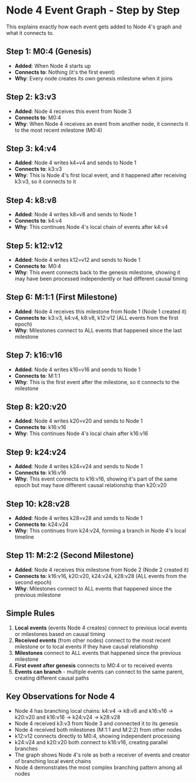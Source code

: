 # Node 4 Event Graph - Step by Step

This explains exactly how each event gets added to Node 4's graph and what it connects to.

## Step 1: M0:4 (Genesis)
- **Added**: When Node 4 starts up
- **Connects to**: Nothing (it's the first event)
- **Why**: Every node creates its own genesis milestone when it joins

## Step 2: k3:v3
- **Added**: Node 4 receives this event from Node 3
- **Connects to**: M0:4
- **Why**: When Node 4 receives an event from another node, it connects it to the most recent milestone (M0:4)

## Step 3: k4:v4
- **Added**: Node 4 writes k4=v4 and sends to Node 1
- **Connects to**: k3:v3
- **Why**: This is Node 4's first local event, and it happened after receiving k3:v3, so it connects to it

## Step 4: k8:v8
- **Added**: Node 4 writes k8=v8 and sends to Node 1
- **Connects to**: k4:v4
- **Why**: This continues Node 4's local chain of events after k4:v4

## Step 5: k12:v12
- **Added**: Node 4 writes k12=v12 and sends to Node 1
- **Connects to**: M0:4
- **Why**: This event connects back to the genesis milestone, showing it may have been processed independently or had different causal timing

## Step 6: M:1:1 (First Milestone)
- **Added**: Node 4 receives this milestone from Node 1 (Node 1 created it)
- **Connects to**: k3:v3, k4:v4, k8:v8, k12:v12 (ALL events from the first epoch)
- **Why**: Milestones connect to ALL events that happened since the last milestone

## Step 7: k16:v16
- **Added**: Node 4 writes k16=v16 and sends to Node 1
- **Connects to**: M:1:1
- **Why**: This is the first event after the milestone, so it connects to the milestone

## Step 8: k20:v20
- **Added**: Node 4 writes k20=v20 and sends to Node 1
- **Connects to**: k16:v16
- **Why**: This continues Node 4's local chain after k16:v16

## Step 9: k24:v24
- **Added**: Node 4 writes k24=v24 and sends to Node 1
- **Connects to**: k16:v16
- **Why**: This event connects to k16:v16, showing it's part of the same epoch but may have different causal relationship than k20:v20

## Step 10: k28:v28
- **Added**: Node 4 writes k28=v28 and sends to Node 1
- **Connects to**: k24:v24
- **Why**: This continues from k24:v24, forming a branch in Node 4's local timeline

## Step 11: M:2:2 (Second Milestone)
- **Added**: Node 4 receives this milestone from Node 2 (Node 2 created it)
- **Connects to**: k16:v16, k20:v20, k24:v24, k28:v28 (ALL events from the second epoch)
- **Why**: Milestones connect to ALL events that happened since the previous milestone

## Simple Rules

1. **Local events** (events Node 4 creates) connect to previous local events or milestones based on causal timing
2. **Received events** (from other nodes) connect to the most recent milestone or to local events if they have causal relationship
3. **Milestones** connect to ALL events that happened since the previous milestone
4. **First event after genesis** connects to M0:4 or to received events
5. **Events can branch** - multiple events can connect to the same parent, creating different causal paths

## Key Observations for Node 4

- Node 4 has branching local chains: k4:v4 → k8:v8 and k16:v16 → k20:v20 and k16:v16 → k24:v24 → k28:v28
- Node 4 received k3:v3 from Node 3 and connected it to its genesis
- Node 4 received both milestones (M:1:1 and M:2:2) from other nodes
- k12:v12 connects directly to M0:4, showing independent processing
- k24:v24 and k20:v20 both connect to k16:v16, creating parallel branches
- The graph shows Node 4's role as both a receiver of events and creator of branching local event chains
- Node 4 demonstrates the most complex branching pattern among all nodes 